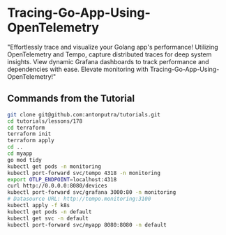 # Tracing-Go-App-Using-OpenTelemetry
"Effortlessly trace and visualize your Golang app's performance! Utilizing OpenTelemetry and Tempo, capture distributed traces for deep system insights. View dynamic Grafana dashboards to track performance and dependencies with ease. Elevate monitoring with Tracing-Go-App-Using-OpenTelemetry!"




## Commands from the Tutorial

```bash
git clone git@github.com:antonputra/tutorials.git
cd tutorials/lessons/178
cd terraform
terraform init
terraform apply
cd ..
cd myapp
go mod tidy
kubectl get pods -n monitoring
kubectl port-forward svc/tempo 4318 -n monitoring
export OTLP_ENDPOINT=localhost:4318
curl http://0.0.0.0:8080/devices
kubectl port-forward svc/grafana 3000:80 -n monitoring
# Datasource URL: http://tempo.monitoring:3100
kubectl apply -f k8s
kubectl get pods -n default
kubectl get svc -n default
kubectl port-forward svc/myapp 8080:8080 -n default
```